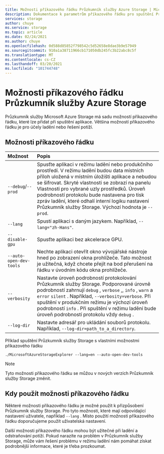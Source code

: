 ```yaml
---
title: Možnosti příkazového řádku Průzkumník služby Azure Storage | Microsoft Docs
description: Dokumentace k parametrům příkazového řádku pro spuštění Průzkumník služby Azure Storage
services: storage
author: chuye
ms.service: storage
ms.topic: article
ms.date: 02/24/2021
ms.author: chuye
ms.openlocfilehash: 0d588d85852f798542c5d52658e8dae3b9e57949
ms.sourcegitcommit: 910a1a38711966cb171050db245fc3b22abc8c5f
ms.translationtype: MT
ms.contentlocale: cs-CZ
ms.lasthandoff: 03/20/2021
ms.locfileid: "101744748"
---
```

# <a name="azure-storage-explorer-command-line-options"></a>Možnosti příkazového řádku Průzkumník služby Azure Storage

Průzkumník služby Microsoft Azure Storage má sadu možností příkazového řádku, které lze přidat při spuštění aplikace. Většina možností příkazového řádku je pro účely ladění nebo řešení potíží.

## <a name="command-line-options"></a>Možnosti příkazového řádku
Možnost  | Popis
:------- | :-----------
`--debug`/`--prod`  | Spusťte aplikaci v režimu ladění nebo produkčního prostředí. V režimu ladění budou data místních příloh uložená v místním úložišti aplikace a nebudou se šifrovat. Skryté vlastnosti se zobrazí na panelu Vlastnosti pro vybrané uzly prostředků. Úroveň podrobností protokolu bude nastavena pro tisk zpráv ladění, které odhalí interní logiku nastavení Průzkumník služby Storage. Výchozí hodnota je `--prod`.
`--lang`  | Spustí aplikaci s daným jazykem. Například, `--lang="zh-Hans"`.
`--disable-gpu` | Spusťte aplikaci bez akcelerace GPU.
`--auto-open-dev-tools` | Nechte aplikaci otevřít okno vývojářské nástroje hned po zobrazení okna prohlížeče. Tato možnost je užitečná, když chcete přejít na bod přerušení na řádku v úvodním kódu okna prohlížeče.
`--verbosity` | Nastavte úroveň podrobností protokolování Průzkumník služby Storage. Podporované úrovně podrobností zahrnují `debug` , `verbose` ,, `info` , `warn` a `error` `silent` . Například, `--verbosity=verbose`. Při spuštění v produkčním režimu je výchozí úroveň podrobností `info` . Při spuštění v režimu ladění bude úroveň podrobností protokolu vždy `debug` .
`--log-dir` | Nastavte adresář pro ukládání souborů protokolu. Například, `--log-dir=path_to_a_directory`.

Příklad spuštění Průzkumník služby Storage s vlastními možnostmi příkazového řádku

```shell
./MicrosoftAzureStorageExplorer --lang=en --auto-open-dev-tools
```

> [!NOTE]
> Tyto možnosti příkazového řádku se můžou v nových verzích Průzkumník služby Storage změnit.

## <a name="when-to-use-command-line-options"></a>Kdy použít možnosti příkazového řádku

Některé možnosti příkazového řádku je možné použít k přizpůsobení Průzkumník služby Storage. Pro tyto možnosti, které mají odpovídající nastavení uživatele, například `--lang` . Místo použití možnosti příkazového řádku doporučujeme použít uživatelská nastavení. 

Další možnosti příkazového řádku mohou být užitečné při ladění a odstraňování potíží. Pokud narazíte na problém v Průzkumník služby Storage, může vám řešení problému v režimu ladění nám pomáhat získat podrobnější informace, které je třeba prozkoumat.